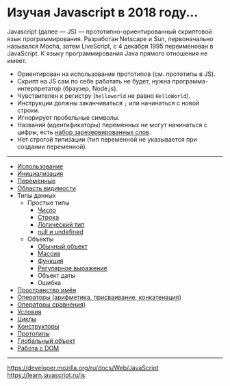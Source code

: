 # Изучая Javascript в 2018 году...

Javascript (далее — JS) — прототипно-ориентированный скриптовой язык программирования. Разработан Netscape и Sun, первоначально назывался Mocha, затем LiveScript, с 4 декабря 1995 переименован в JavaScript. К языку программирования Java прямого отношения не имеет.

- Ориентирован на использование прототипов (см. прототипы в JS).
- Скрипт на JS сам по себе работать не будет, нужна программа-интерпретатор (браузер, Node.js).
- Чувствителен к регистру (`helloworld` не равно `HelloWorld`).
- Инструкции должны заканчиваться `;` или начинаться с новой строки.
- Игнорирует пробельные символы.
- Названия (идентификаторы) переменных не могут начинаться с цифры, есть [набор зарезервированных слов](https://www.google.ru/search?q=js+%D1%80%D0%B0%D0%B7%D0%B5%D1%80%D0%B5%D1%80%D0%B2%D0%B8%D1%80%D0%BE%D0%B2%D0%B0%D0%BD%D0%BD%D1%8B%D0%B5+%D1%81%D0%BB%D0%BE%D0%B2%D0%B0&oq=js+%D1%80%D0%B0%D0%B7%D0%B5%D1%80%D0%B5%D1%80%D0%B2%D0%B8%D1%80%D0%BE%D0%B2%D0%B0%D0%BD%D0%BD%D1%8B%D0%B5+%D1%81%D0%BB%D0%BE%D0%B2%D0%B0&aqs=chrome..69i57j0j69i64.6823j0j4&sourceid=chrome&ie=UTF-8).
- Нет строгой типизации (тип переменной не указывается при создании переменной).

---

- [Использование](use.md)
- [Инициализация](inicialization.md)
- [Переменные](variables.md)
- [Область видимости](scope.md)
- Типы данных
  - Простые типы
    - [Число](data-types/data-types__number.md)
    - [Строка](data-types/data-types__string.md)
    - [Логический тип](data-types/data-types__boolean.md)
    - [null и undefined](data-types/data-types__null-undefined.md)
  - Объекты
    - [Обычный объект](data-types/data-types__object.md)
    - [Массив](data-types/data-types__array.md)
    - [Функция](data-types/data-types__function.md)
    - [Регулярное выражение](data-types/data-types__regexp.md)
    - Объект даты
    - Ошибка
- [Пространство имён](name-space.md)
- [Операторы (арифметика, присваивание, конкатенация)](operators.md)
- [Операторы сравнения)](comparsion-operators.md)
- [Условия](conditions.md)
- [Циклы](loops.md)
- [Конструкторы](constructors.md)
- [Прототипы](prototypes.md)
- [Глобальный объект](global.md)
- [Работа с DOM](dom.md)

---

https://developer.mozilla.org/ru/docs/Web/JavaScript
https://learn.javascript.ru/js
